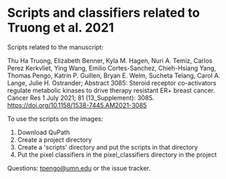 # Scripts and classifiers related to Truong et al. 2021

Scripts related to the manuscript: 

Thu Ha Truong, Elizabeth Benner, Kyla M. Hagen, Nuri A. Temiz, Carlos Perez Kerkvliet, Ying Wang, Emilio Cortes-Sanchez, Chieh-Hsiang Yang, Thomas Pengo, Katrin P. Guillen, Bryan E. Welm, Sucheta Telang, Carol A. Lange, Julie H. Ostrander; Abstract 3085: Steroid receptor co-activators regulate metabolic kinases to drive therapy resistant ER+ breast cancer. Cancer Res 1 July 2021; 81 (13_Supplement): 3085. https://doi.org/10.1158/1538-7445.AM2021-3085

To use the scripts on the images:
  1. Download QuPath
  2. Create a project directory
  3. Create a 'scripts' directory and put the scripts in that directory
  4. Put the pixel classifiers in the pixel_classifiers directory in the project

Questions: tpengo@umn.edu or the issue tracker.
